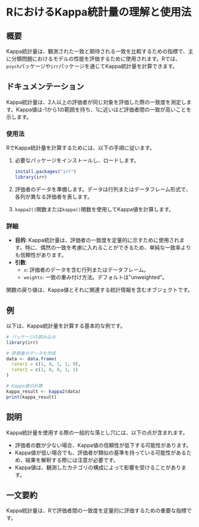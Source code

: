 <!--
Meta Description: # RにおけるKappa統計量の理解と使用法 ## 概要 Kappa統計量は、観測された一致と期待される一致を比較するための指標で、主に分類問題におけるモデルの性能を評価するために使用されます。Rでは、`psych`パッケージや`irr`パッケージを通じてKappa統計量を計算できます。 ## ドキ...
Meta Keywords: kappa統計量は, irr, data, kappa値は, library
-->

# RにおけるKappa統計量の理解と使用法

## 概要
Kappa統計量は、観測された一致と期待される一致を比較するための指標で、主に分類問題におけるモデルの性能を評価するために使用されます。Rでは、`psych`パッケージや`irr`パッケージを通じてKappa統計量を計算できます。

## ドキュメンテーション
Kappa統計量は、2人以上の評価者が同じ対象を評価した際の一致度を測定します。Kappa値は-1から1の範囲を持ち、1に近いほど評価者間の一致が高いことを示します。

### 使用法
RでKappa統計量を計算するためには、以下の手順に従います。

1. 必要なパッケージをインストールし、ロードします。
   ```R
   install.packages("irr")
   library(irr)
   ```

2. 評価者のデータを準備します。データは行列またはデータフレーム形式で、各列が異なる評価者を表します。

3. `kappa2()`関数または`kappa()`関数を使用してKappa値を計算します。

### 詳細
- **目的**: Kappa統計量は、評価者の一致度を定量的に示すために使用されます。特に、偶然の一致を考慮に入れることができるため、単純な一致率よりも信頼性があります。
- **引数**:
  - `x`: 評価者のデータを含む行列またはデータフレーム。
  - `weights`: 一致の重み付け方法。デフォルトは"unweighted"。
  
関数の戻り値は、Kappa値とそれに関連する統計情報を含むオブジェクトです。

## 例
以下は、Kappa統計量を計算する基本的な例です。

```R
# パッケージの読み込み
library(irr)

# 評価者のデータを作成
data <- data.frame(
  rater1 = c(1, 0, 1, 1, 0),
  rater2 = c(1, 0, 0, 1, 1)
)

# Kappa値の計算
kappa_result <- kappa2(data)
print(kappa_result)
```

## 説明
Kappa統計量を使用する際の一般的な落とし穴には、以下の点が含まれます。

- 評価者の数が少ない場合、Kappa値の信頼性が低下する可能性があります。
- Kappa値が低い場合でも、評価者が類似の基準を持っている可能性があるため、結果を解釈する際には注意が必要です。
- Kappa値は、観測したカテゴリの構成によって影響を受けることがあります。

## 一文要約
Kappa統計量は、Rで評価者間の一致度を定量的に評価するための重要な指標です。
